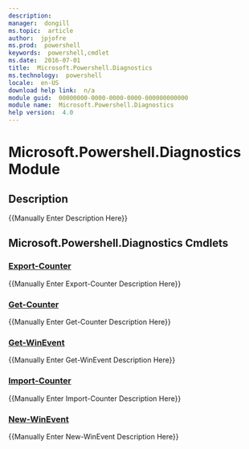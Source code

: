 ```yaml
---
description:  
manager:  dongill
ms.topic:  article
author:  jpjofre
ms.prod:  powershell
keywords:  powershell,cmdlet
ms.date:  2016-07-01
title:  Microsoft.Powershell.Diagnostics
ms.technology:  powershell
locale:  en-US
download help link:  n/a
module guid:  00000000-0000-0000-0000-000000000000
module name:  Microsoft.Powershell.Diagnostics
help version:  4.0
---
```



# Microsoft.Powershell.Diagnostics Module
## Description
{{Manually Enter Description Here}}

## Microsoft.Powershell.Diagnostics Cmdlets
### [Export-Counter](Export-Counter.md)
{{Manually Enter Export-Counter Description Here}}

### [Get-Counter](Get-Counter.md)
{{Manually Enter Get-Counter Description Here}}

### [Get-WinEvent](Get-WinEvent.md)
{{Manually Enter Get-WinEvent Description Here}}

### [Import-Counter](Import-Counter.md)
{{Manually Enter Import-Counter Description Here}}

### [New-WinEvent](New-WinEvent.md)
{{Manually Enter New-WinEvent Description Here}}

